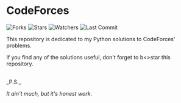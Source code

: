 # CodeForces
![Forks](https://img.shields.io/github/forks/shukkkur/CodeForces.svg)
![Stars](https://img.shields.io/github/stars/shukkkur/CodeForces.svg)
![Watchers](https://img.shields.io/github/watchers/shukkkur/CodeForces.svg)
![Last Commit](https://img.shields.io/github/last-commit/shukkkur/CodeForces.svg) 

This repository is dedicated to my Python solutions to CodeForces' problems.
<br>
<p>If you find any of the solutions useful, don't forget to b<>star</b> this repository.</p>

<br>
_P.S._

_It ain't much, but it's honest work._
